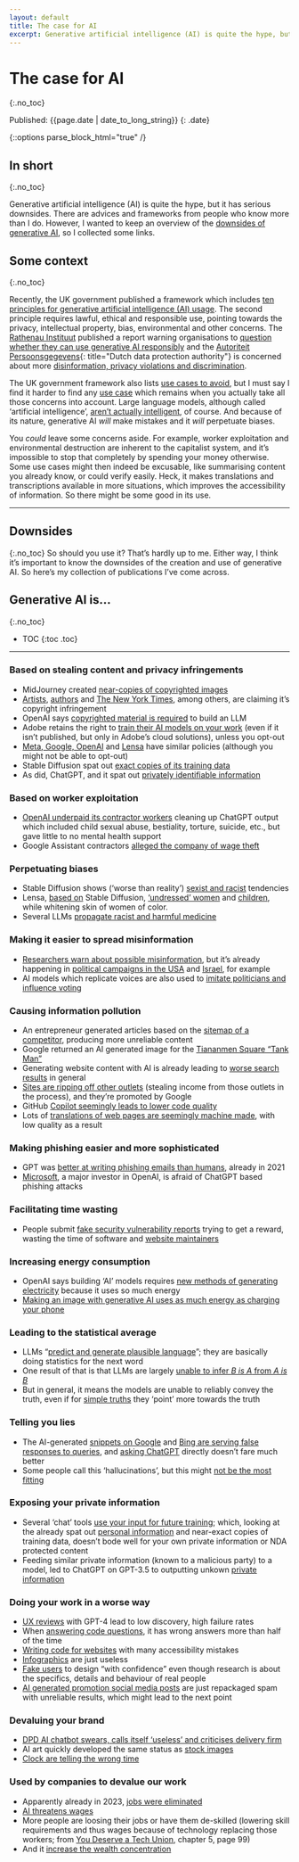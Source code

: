 ```yaml
---
layout: default
title: The case for AI
excerpt: Generative artificial intelligence (AI) is quite the hype, but it has serious downsides. I wanted to keep an overview of those downsides, so I collected some links.
---
```


# The case for AI
{:.no_toc}

Published: {{page.date | date_to_long_string}}
{: .date}



{::options parse_block_html="true" /}
<div class="summary">

## In short
{:.no_toc}

Generative artificial intelligence (AI) is quite the hype, but it has serious downsides. There are advices and frameworks from people who know more than I do. However, I wanted to keep an overview of the [downsides of generative AI](#downsides), so I collected some links.

</div>


## Some context
{:.no_toc}

Recently, the UK government published a framework which includes [ten principles for generative artificial intelligence (AI) usage](https://www.gov.uk/government/publications/generative-ai-framework-for-hmg/generative-ai-framework-for-hmg-html#principles). The second principle requires lawful, ethical and responsible use, pointing towards the privacy, intellectual property, bias, environmental and other concerns. The [Rathenau Instituut](https://en.wikipedia.org/wiki/Rathenau_Institute) published a report warning organisations to [question whether they can use generative AI responsibly](https://www.rathenau.nl/nl/digitalisering/risicos-van-generatieve-ai-vereisen-terughoudendheid-gebruik) and the [Autoriteit Persoonsgegevens](https://en.wikipedia.org/wiki/Dutch_Data_Protection_Authority){: title="Dutch data protection authority"} is concerned about more [disinformation, privacy violations and discrimination](https://autoriteitpersoonsgegevens.nl/en/current/ai-and-algorithm-risks-on-the-rise-amidst-increased-use-master-plan-necessary-to-prepare-the-netherlands-for-a-future-with-ai).

The UK government framework also lists [use cases to avoid](https://www.gov.uk/government/publications/generative-ai-framework-for-hmg/generative-ai-framework-for-hmg-html#use-cases-to-avoid), but I must say I find it harder to find any [use case](https://www.gov.uk/government/publications/generative-ai-framework-for-hmg/generative-ai-framework-for-hmg-html#identifying-use-cases) which remains when you actually take all those concerns into account. Large language models, although called ‘artificial intelligence’, [aren’t actually intelligent](https://buttondown.email/ninelives/archive/language-is-a-poor-heuristic-for-intelligence/), of course. And because of its nature, generative AI *will* make mistakes and it *will* perpetuate biases.

You _could_ leave some concerns aside. For example, worker exploitation and environmental destruction are inherent to the capitalist system, and it’s impossible to stop that completely by spending your money otherwise. Some use cases might then indeed be excusable, like summarising content you already know, or could verify easily. Heck, it makes translations and transcriptions available in more situations, which improves the accessibility of information. So there might be some good in its use. 

---

## Downsides
{:.no_toc}
So should you use it? That’s hardly up to me. Either way, I think it’s important to know the downsides of the creation and use of generative AI. So here’s my collection of publications I’ve come across.


## Generative AI is...
{:.no_toc}
* TOC
{:toc .toc}

---

### Based on stealing content and privacy infringements
- MidJourney created [near-copies of copyrighted images](https://www.nytimes.com/interactive/2024/01/25/business/ai-image-generators-openai-microsoft-midjourney-copyright.html)
- [Artists](https://news.artnet.com/art-world/federal-judge-sides-with-ai-companies-in-artists-copyright-dispute-2387654), [authors](https://www.theguardian.com/books/2023/sep/20/authors-lawsuit-openai-george-rr-martin-john-grisham) and [The New York Times](https://www.theguardian.com/media/2023/dec/27/new-york-times-openai-microsoft-lawsuit), among others, are claiming it’s copyright infringement
- OpenAI says [copyrighted material is required](https://www.theguardian.com/technology/2024/jan/08/ai-tools-chatgpt-copyrighted-material-openai) to build an LLM
- Adobe retains the right to [train their AI models on your work](https://www.howtogeek.com/858952/adobe-is-using-your-data-to-train-ai-how-to-turn-it-off/) (even if it isn’t published, but only in Adobe’s cloud solutions), unless you opt-out
- [Meta, Google, OpenAI](https://www.vox.com/technology/2023/7/27/23808499/ai-openai-google-meta-data-privacy-nope) and [Lensa](https://twitter.com/CatStaggs/status/1599145701954707456) have similar policies (although you might not be able to opt-out)
- Stable Diffusion spat out [exact copies of its training data](https://www.vice.com/en/article/m7gznn/ai-spits-out-exact-copies-of-training-images-real-people-logos-researchers-find)
- As did, ChatGPT, and it spat out [privately identifiable information](https://www.404media.co/google-researchers-attack-convinces-chatgpt-to-reveal-its-training-data/)

### Based on worker exploitation
- [OpenAI underpaid its contractor workers](https://time.com/6247678/openai-chatgpt-kenya-workers/) cleaning up ChatGPT output which included child sexual abuse, bestiality, torture, suicide, etc., but gave little to no mental health support 
- Google Assistant contractors [alleged the company of wage theft](https://www.theguardian.com/technology/2019/may/28/a-white-collar-sweatshop-google-assistant-contractors-allege-wage-theft)

### Perpetuating biases
- Stable Diffusion shows (‘worse than reality’) [sexist and racist](https://www.bloomberg.com/graphics/2023-generative-ai-bias/) tendencies
- Lensa, [based on](https://techcrunch.com/2022/12/05/lensa-ai-app-store-magic-avatars-artists/) Stable Diffusion, [‘undressed’ women](https://www.technologyreview.com/2022/12/12/1064751/the-viral-ai-avatar-app-lensa-undressed-me-without-my-consent/) and [children](https://www.wired.com/story/lensa-artificial-intelligence-csem/), while whitening skin of women of color.
- Several LLMs [propagate racist and harmful medicine](https://www.nature.com/articles/s41746-023-00939-z)

### Making it easier to spread misinformation
- [Researchers warn about possible misinformation](https://www.nytimes.com/2023/02/08/technology/ai-chatbots-disinformation.html), but it’s already happening in [political campaigns in the USA](https://www.cnet.com/news/misinformation/ai-misinformation-how-it-works-and-ways-to-spot-it/) and [Israel](https://www.newsguardtech.com/special-reports/ai-generated-site-sparks-viral-hoax-claiming-the-suicide-of-netanyahus-purported-psychiatrist/), for example
- AI models which replicate voices are also used to [imitate politicians and influence voting](https://www.nbcnews.com/politics/2024-election/fake-joe-biden-robocall-tells-new-hampshire-democrats-not-vote-tuesday-rcna134984)

### Causing information pollution
- An entrepreneur generated articles based on the [sitemap of a competitor](https://www.dailydot.com/debug/ai-tech-bro-jake-ward-brags-google-seo-heist/), producing more unreliable content
- Google returned an AI generated image for the [Tiananmen Square “Tank Man”](https://www.404media.co/first-google-search-result-for-tiananmen-square-tank-man-is-ai-generated-selfie/) 
- Generating website content with AI is already leading to [worse search results](https://9to5google.com/2023/02/07/google-seo-spam-ai/) in general
- [Sites are ripping off other outlets](https://www.404media.co/google-news-is-boosting-garbage-ai-generated-articles/) (stealing income from those outlets in the process), and they’re promoted by Google
- GitHub [Copilot seemingly leads to lower code quality](https://visualstudiomagazine.com/articles/2024/01/25/copilot-research.aspx)
- Lots of [translations of web pages are seemingly machine made](https://arxiv.org/pdf/2401.05749.pdf), with low quality as a result

### Making phishing easier and more sophisticated
- GPT was [better at writing phishing emails than humans](https://www.wired.com/story/ai-phishing-emails/), already in 2021
- [Microsoft](https://www.microsoft.com/en-us/microsoft-365-life-hacks/privacy-and-safety/how-ai-changing-phishing-scams), a major investor in OpenAI, is afraid of ChatGPT based phishing attacks

### Facilitating time wasting
- People submit [fake security vulnerability reports](https://daniel.haxx.se/blog/2024/01/02/the-i-in-llm-stands-for-intelligence/) trying to get a reward, wasting the time of software and [website maintainers](https://dice.camp/@gluesticks/111721320932937265)

### Increasing energy consumption
- OpenAI says building ‘AI’ models requires [new methods of generating electricity](https://www.news18.com/tech/openai-ceo-sam-altman-says-future-of-ai-depends-on-nuclear-fusion-breakthrough-8743104.html) because it uses so much energy
- [Making an image with generative AI uses as much energy as charging your phone](https://www.technologyreview.com/2023/12/01/1084189/making-an-image-with-generative-ai-uses-as-much-energy-as-charging-your-phone/)

### Leading to the statistical average
- LLMs “[predict and generate plausible language](https://developers.google.com/machine-learning/resources/intro-llms)”; they are basically doing statistics for the next word
- One result of that is that LLMs are largely [unable to infer *B is A* from *A is B*](https://garymarcus.substack.com/p/elegant-and-powerful-new-result-that)
- But in general, it means the models are unable to reliably convey the truth, even if for [simple truths](https://notes.aimodels.fyi/researchers-discover-emergent-linear-strucutres-llm-truth/) they ‘point’ more towards the truth

### Telling you lies
- The AI-generated [snippets on Google](https://hachyderm.io/@thomasfuchs/111756297494607526) and [Bing are serving false responses to queries](https://wetdry.world/@keat/111479034674203372), and [asking ChatGPT](https://front-end.social/@heydon/111743110743971774) directly doesn’t fare much better
- Some people call this ‘hallucinations’, but this might [not be the most fitting](https://www.theguardian.com/commentisfree/2023/may/08/ai-machines-hallucinating-naomi-klein)

### Exposing your private information
- Several ‘chat’ tools [use your input for future training](https://www.washingtonpost.com/technology/2023/04/27/chatgpt-messages-privacy/); which, looking at the already spat out [personal information](#based-on-stealing-content-and-privacy-infringements) and near-exact copies of training data, doesn’t bode well for your own private information or NDA protected content
- Feeding similar private information (known to a malicious party) to a model, led to ChatGPT on GPT-3.5 to outputting unkown [private information](https://www.nytimes.com/interactive/2023/12/22/technology/openai-chatgpt-privacy-exploit.html)


### Doing your work in a worse way
- [UX reviews](https://baymard.com/blog/gpt-ux-audit) with GPT-4 lead to low discovery, high failure rates
- When [answering code questions](https://www.theregister.com/2023/08/07/chatgpt_stack_overflow_ai/), it has wrong answers more than half of the time
- [Writing code for websites](https://nitter.net/AshleeMBoyer/status/1702367107130720534) with many accessibility mistakes
- [Infographics](https://social.vivaldi.net/@brucelawson/110661660308637621) are just useless
- [Fake users](https://www.syntheticusers.com/) to design “with confidence” even though research is about the specifics, details and behaviour of real people
- [AI generated promotion social media posts](https://replyguy.com/) are just repackaged spam with unreliable results, which might lead to the next point

### Devaluing your brand
- [DPD AI chatbot swears, calls itself ‘useless’ and criticises delivery firm](https://www.theguardian.com/technology/2024/jan/20/dpd-ai-chatbot-swears-calls-itself-useless-and-criticises-firm)
- AI art quickly developed the same status as [stock images](https://ia.net/topics/ai-art-is-the-new-stock-image)
- [Clock are telling the wrong time](https://arstechnica.com/information-technology/2024/01/rhyming-ai-powered-clock-sometimes-lies-about-the-time-makes-up-words/)

### Used by companies to devalue our work
- Apparently already in 2023, [jobs were eliminated](https://www.cbsnews.com/news/ai-job-losses-artificial-intelligence-challenger-report/)
- [AI threatens wages](https://www.reuters.com/technology/ai-threatens-wages-not-jobs-so-far-ecb-paper-finds-2023-11-28/)
- More people are loosing their jobs or have them de-skilled (lowering skill requirements and thus wages because of technology replacing those workers; from [You Deserve a Tech Union](https://abookapart.com/products/you-deserve-a-tech-union), chapter 5, page 99)
- And it [increase the wealth concentration](https://www.newyorker.com/science/annals-of-artificial-intelligence/will-ai-become-the-new-mckinsey) 